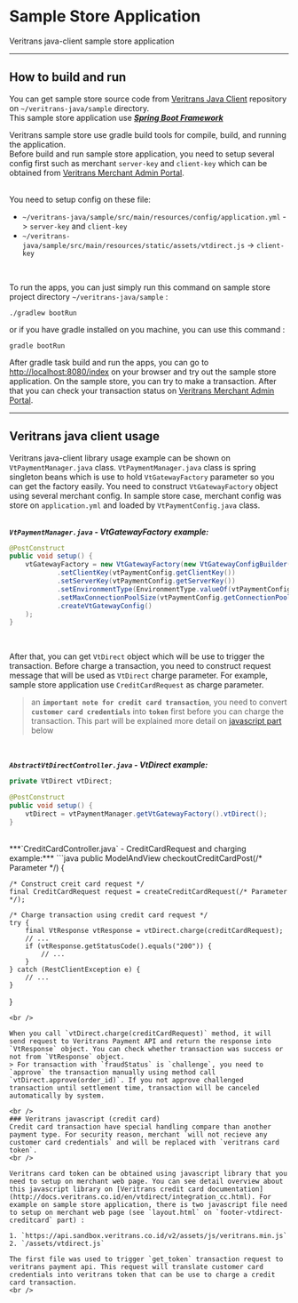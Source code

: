 # Sample Store Application
Veritrans java-client sample store application
***

## How to build and run

You can get sample store source code from [Veritrans Java Client](https://github.com/gde-vt/veritrans-java/) repository on `~/veritrans-java/sample` directory.  
This sample store application use [***Spring Boot Framework***](http://projects.spring.io/spring-boot/)
<br />

Veritrans sample store use gradle build tools for compile, build, and running the application.  
Before build and run sample store application, you need to setup several config first such as merchant `server-key` and `client-key`
which can be obtained from [Veritrans Merchant Admin Portal](https://my.sandbox.veritrans.co.id/login).  
<br/>

You need to setup config on these file:  

* `~/veritrans-java/sample/src/main/resources/config/application.yml` -> `server-key` and `client-key`  
* `~/veritrans-java/sample/src/main/resources/static/assets/vtdirect.js` -> `client-key`  
<br/>

To run the apps, you can just simply run this command on sample store project directory `~/veritrans-java/sample` :
```shell
./gradlew bootRun
```

or if you have gradle installed on you machine, you can use this command :
```shell
gradle bootRun
```

After gradle task build and run the apps, you can go to [http://localhost:8080/index](http://localhost:8080/index) on your browser and try out the sample store application. On the sample store, you can try to make a transaction. After that you can check your transaction status on [Veritrans Merchant Admin Portal](https://my.sandbox.veritrans.co.id/login).  

***
## Veritrans java client usage
Veritrans java-client library usage example can be shown on `VtPaymentManager.java` class. `VtPaymentManager.java` class is spring singleton beans which is use to hold `VtGatewayFactory` parameter so you can get the factory easily. You need to construct `VtGatewayFactory` object using several merchant config. In sample store case, merchant config was store on `application.yml` and loaded by `VtPaymentConfig.java` class.  
<br />

***`VtPaymentManager.java` - VtGatewayFactory example:***
```java
@PostConstruct
public void setup() {
    vtGatewayFactory = new VtGatewayFactory(new VtGatewayConfigBuilder()
            .setClientKey(vtPaymentConfig.getClientKey())
            .setServerKey(vtPaymentConfig.getServerKey())
            .setEnvironmentType(EnvironmentType.valueOf(vtPaymentConfig.getEnvironment()))
            .setMaxConnectionPoolSize(vtPaymentConfig.getConnectionPoolSize())
            .createVtGatewayConfig()
    );
}
```
<br />

After that, you can get `VtDirect` object which will be use to trigger the transaction. Before charge a transaction, you need to construct request message that will be used as `VtDirect` charge parameter. For example, sample store application use `CreditCardRequest` as charge parameter.
> an **`important note for credit card transaction`**, you need to convert **`customer card credentials`** into **`token`** first before you can charge the transaction. This part will be explained more detail on [javascript part](#veritrans-javascript-credit-card) below
<br />

***`AbstractVtDirectController.java` - VtDirect example:***
```java
private VtDirect vtDirect;

@PostConstruct
public void setup() {
    vtDirect = vtPaymentManager.getVtGatewayFactory().vtDirect();
}
```

<br />
***`CreditCardController.java` - CreditCardRequest and charging example:***
```java
public ModelAndView checkoutCreditCardPost(/* Parameter */) {

    /* Construct creit card request */
    final CreditCardRequest request = createCreditCardRequest(/* Parameter */);

    /* Charge transaction using credit card request */
    try {
        final VtResponse vtResponse = vtDirect.charge(creditCardRequest);
        // ...
        if (vtResponse.getStatusCode().equals("200")) {
            // ...
        }
    } catch (RestClientException e) {
        // ...
    }
}
```
<br />

When you call `vtDirect.charge(creditCardRequest)` method, it will send request to Veritrans Payment API and return the response into `VtResponse` object. You can check whether transaction was success or not from `VtResponse` object.
> For transaction with `fraudStatus` is `challenge`, you need to `approve` the transaction manually using method call `vtDirect.approve(order_id)`. If you not approve challenged transaction until settlement time, transaction will be canceled automatically by system.

<br />
### Veritrans javascript (credit card)
Credit card transaction have special handling compare than another payment type. For security reason, merchant `will not recieve any customer card credentials` and will be replaced with `veritrans card token`.
<br />

Veritrans card token can be obtained using javascript library that you need to setup on merchant web page. You can see detail overview about this javascript library on [Veritrans credit card documentation](http://docs.veritrans.co.id/en/vtdirect/integration_cc.html). For example on sample store application, there is two javascript file need to setup on merchant web page (see `layout.html` on `footer-vtdirect-creditcard` part) :

1. `https://api.sandbox.veritrans.co.id/v2/assets/js/veritrans.min.js`
2. `/assets/vtdirect.js`

The first file was used to trigger `get_token` transaction request to veritrans payment api. This request will translate customer card credentials into veritrans token that can be use to charge a credit card transaction.
<br />
